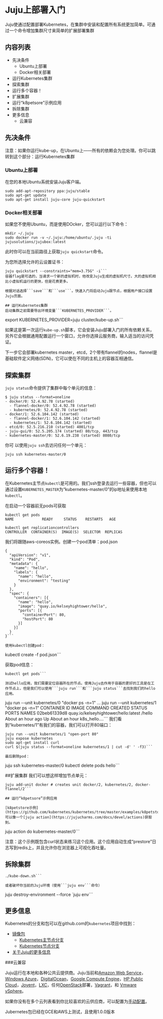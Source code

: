 # Juju上部署入门

Juju使通过配置部署Kubernetes，在集群中安装和配置所有系统更加简单。可通过一个命令增加集群尺寸来简单的扩展部署集群

## 内容列表

* 先决条件
    * Ubuntu上部署
    * Docker相关部署
* 运行Kubernetes集群
* 探索集群
* 运行多个容器！
* 扩展集群
* 运行“k8petsore”示例应用
* 拆除集群
* 更多信息
    * 云兼容

## 先决条件

注意：如果你运行kube-up，在Ubuntu上——所有的依赖会为您处理。你可以跳转到这个部分：运行Kubernetes集群

### Ubuntu上部署

在您的本地Ubuntu系统安装Juju客户端。

```
sudo add-apt-repository ppa:juju/stable
sudo apt-get update
sudo apt-get install juju-core juju-quickstart
```

### Docker相关部署

如果您不使用Ubuntu，而是使用DOcker，您可以运行以下命令：

```
mkdir ~/.juju
sudo docker run -v ~/.juju:/home/ubuntu/.juju -ti jujusolutions/jujubox:latest
```

此时你可以在当前路径上获取```juju quickstart```命令。

为您所选择允许的云设置证书：

```
juju quickstart --constraints="mem=3.75G" -i```
容器flag是可选的，当请求一个新的虚拟机时，他改变Juju生成的虚拟机尺寸。大的虚拟机相比小虚拟机运行的更快，但是花费更多。

根据对话选择```save```和```use```。快速入门将启动Juju跟节点，根据用户接口设置Juju页面。

## 运行Kubernetes集群
启动集群之前需要导出环境变量```KUBERNETES_PROVIDER```。
```
export KUBERNETES_PROVIDER=juju
cluster/kube-up.sh```

如果这是第一次运行```kube-up.sh```脚本，它会安装Juju部署入门的所有依赖关系，另外它会根据通用配置运行一个窗口，允许你选择云服务商，输入适当的访问凭证。

下一步它会部署kubernetes master，etcd，2个带有flannel的nodes，flannel是基础软件定义网络(SDN)，它可以使在不同的主机上的容器互相通信。

## 探索集群
```juju status```命令提供了集群中每个单元的信息：
```
$ juju status --format=oneline
- docker/0: 52.4.92.78 (started)
  - flannel-docker/0: 52.4.92.78 (started)
  - kubernetes/0: 52.4.92.78 (started)
- docker/1: 52.6.104.142 (started)
  - flannel-docker/1: 52.6.104.142 (started)
  - kubernetes/1: 52.6.104.142 (started)
- etcd/0: 52.5.216.210 (started) 4001/tcp
- juju-gui/0: 52.5.205.174 (started) 80/tcp, 443/tcp
- kubernetes-master/0: 52.6.19.238 (started) 8080/tcp
```
你可
以使用```juju ssh```去访问任何一个单元：
```
juju ssh kubernetes-master/0
```
## 运行多个容器！

在Kubernetes主节点```kubectl```是可用的。我们ssh登录去运行一些容器，但也可以通过设置```KUBERNETES_MASTER```为“kubernetes-master/0”的ip地址来使用本地```kubectl```。

在启动一个容器前无pods可获取
```
kubectl get pods
NAME             READY     STATUS    RESTARTS   AGE

kubectl get replicationcontrollers
CONTROLLER  CONTAINER(S)  IMAGE(S)  SELECTOR  REPLICAS
```
我们将跟随aws-coreos实例。创建一个pod清单：pod.json
```
{
  "apiVersion": "v1",
  "kind": "Pod",
  "metadata": {
    "name": "hello",
    "labels": {
      "name": "hello",
      "environment": "testing"
    }
  },
  "spec": {
    "containers": [{
      "name": "hello",
      "image": "quay.io/kelseyhightower/hello",
      "ports": [{
        "containerPort": 80,
        "hostPort": 80
      }]
    }]
  }
}```

使用kubectl创建pod：
```
kubectl create -f pod.json```

获取pod信息：
```
kubectl get pods```

测试hello应用，我们需要定位容器所在的节点。使用Juju去作用于容器的更好的工具是在工作节点上，但是我们可以使用```juju run```和```juju status```去找到我们的hello应用。
```
juju run --unit kubernetes/0 "docker ps -n=1"
...
juju run --unit kubernetes/1 "docker ps -n=1"
CONTAINER ID        IMAGE                                  COMMAND             CREATED             STATUS              PORTS               NAMES
02beb61339d8        quay.io/kelseyhightower/hello:latest   /hello              About an hour ago   Up About an hour                        k8s_hello....```
我们看到“kubernetes/1”有我们的容器，我们可以打开80端口：
```
juju run --unit kubernetes/1 "open-port 80"
juju expose kubernetes
sudo apt-get install curl
curl $(juju status --format=oneline kubernetes/1 | cut -d' ' -f3)```

最后删除pod：
```
juju ssh kubernetes-master/0
kubectl delete pods hello```

##扩展集群
我们可以想这样增加节点单元：
```
juju add-unit docker # creates unit docker/2, kubernetes/2, docker-flannel/2```

## 运行“k8petsore”示例应用

[k8petstore示例](https://github.com/kubernetes/kubernetes/tree/master/examples/k8petstore)可以像一个[juju action](https://jujucharms.com/docs/devel/actions)获取到。
```
juju action do kubernetes-master/0```

注意：这个示例既包含curl状态来练习这个应用。这个应用自动生成“prestore”日志写到redis上，并且允许你在浏览器上可视化吞吐量。

## 拆除集群
```
./kube-down.sh```

或者破坏你当前的Juju环境（使用```juju env```命令）
```
juju destroy-environment --force `juju env```

## 更多信息
Kubernetes的分支和包可以在github.com的```kubernetes```项目中找到：
* [镜像包](http://releases.k8s.io/HEAD/cluster/juju/bundles)
	* [Kubernetes主节点分支](https://github.com/kubernetes/kubernetes/tree/master/cluster/juju/charms/trusty/kubernetes-master)
	* [Kubernetes节点分支](https://github.com/kubernetes/kubernetes/blob/master/cluster/juju/charms/trusty/kubernetes)
* [关于Juju的更多信息](https://jujucharms.com/)

###云兼容

Juju运行在本地和各种公共云提供商。Juju当前和[Amazon Web Service](https://jujucharms.com/docs/stable/config-aws)，[Windows Azure](https://jujucharms.com/docs/stable/config-azure)，[DigitalOcean](https://jujucharms.com/docs/stable/config-digitalocean)，[Google Compute Engine](https://jujucharms.com/docs/stable/config-gce)，[HP Public Cloud](https://jujucharms.com/docs/stable/config-hpcloud)，[Joyent](https://jujucharms.com/docs/stable/config-joyent)，[LXC](https://jujucharms.com/docs/stable/config-LXC)，任何[OpenStack](https://jujucharms.com/docs/stable/config-openstack)部署，[Vagrant](https://jujucharms.com/docs/stable/config-vagrant)，和 [Vmware vSphere](https://jujucharms.com/docs/stable/config-vmware)。

如果你没有在多个云列表看到你比较喜欢的云供应商，可以配置为[手动配置](https://jujucharms.com/docs/stable/config-manual)。

Jubernetes包已经在GCE和AWS上测试，且使用1.0.0版本








